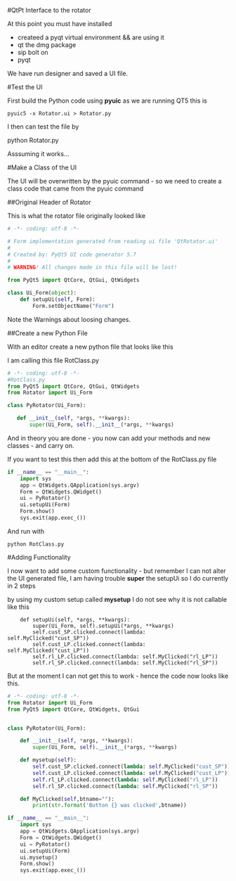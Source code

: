 
#QtPt Interface to the rotator

At this point you must have installed 

  - createed a pyqt virtual environment && are using it
  - qt the dmg package
  - sip bolt on
  - pyqt

We have run designer and saved a UI file.



#Test the UI

First build the Python code using **pyuic** as we are running QT5 this is

    pyuic5 -x Rotator.ui > Rotator.py


I then can test the file by

   python Rotator.py
   
Asssuming it works...


#Make a Class of the UI

The UI will be overwritten by the pyuic command - so we need to create a class code that came from the pyuic command


##Original Header of Rotator

This is what the rotator file originally looked like

```python
# -*- coding: utf-8 -*-

# Form implementation generated from reading ui file 'QtRotator.ui'
#
# Created by: PyQt5 UI code generator 5.7
#
# WARNING! All changes made in this file will be lost!

from PyQt5 import QtCore, QtGui, QtWidgets

class Ui_Form(object):
    def setupUi(self, Form):
        Form.setObjectName("Form")
```


Note the Warnings about loosing changes.


##Create a new Python File

With an editor create a new python file that looks like this

I am calling this file RotClass.py

```python
# -*- coding: utf-8 -*-
#RotClass.py
from PyQt5 import QtCore, QtGui, QtWidgets
from Rotator import Ui_Form

class PyRotator(Ui_Form):

   def __init__(self, *args, **kwargs):
       super(Ui_Form, self).__init__(*args, **kwargs)

```

And in theory you are done - you now can add your methods and new classes - and carry on.

If you want to test this then add this at the bottom of the RotClass.py file


```python
if __name__ == "__main__":
    import sys
    app = QtWidgets.QApplication(sys.argv)
    Form = QtWidgets.QWidget()
    ui = PyRotator()
    ui.setupUi(Form)
    Form.show()
    sys.exit(app.exec_())
```


And run with

    python RotClass.py
    
    
#Adding Functionality

I now want to add some custom functionality - but remember I can not alter the UI generated file, I am having trouble **super** the setupUi so I do currently in 2 steps

by using my custom setup called **mysetup** I do not see why it is not callable like this

```
    def setupUi(self, *args, **kwargs):
        super(Ui_Form, self).setupUi(*args, **kwargs)
        self.cust_SP.clicked.connect(lambda: self.MyClicked("cust_SP"))
        self.cust_LP.clicked.connect(lambda: self.MyClicked("cust_LP"))
        self.rl_LP.clicked.connect(lambda: self.MyClicked("rl_LP"))
        self.rl_SP.clicked.connect(lambda: self.MyClicked("rl_SP"))
```

But at the moment I can not get this to work - hence the code now looks like this.


```python
# -*- coding: utf-8 -*-
from Rotator import Ui_Form
from PyQt5 import QtCore, QtWidgets, QtGui


class PyRotator(Ui_Form):

    def __init__(self, *args, **kwargs):
        super(Ui_Form, self).__init__(*args, **kwargs)

    def mysetup(self):
        self.cust_SP.clicked.connect(lambda: self.MyClicked("cust_SP"))
        self.cust_LP.clicked.connect(lambda: self.MyClicked("cust_LP"))
        self.rl_LP.clicked.connect(lambda: self.MyClicked("rl_LP"))
        self.rl_SP.clicked.connect(lambda: self.MyClicked("rl_SP"))

    def MyClicked(self,btname=""):
        print(str.format('Button {} was clicked',btname))

if __name__ == "__main__":
    import sys
    app = QtWidgets.QApplication(sys.argv)
    Form = QtWidgets.QWidget()
    ui = PyRotator()
    ui.setupUi(Form)
    ui.mysetup()
    Form.show()
    sys.exit(app.exec_())
```
